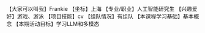 【大家可以叫我】Frankie
【坐标】上海
【专业/职业】人工智能研究生
【兴趣爱好】游戏、游泳
【项目技能】cv
【组队情况】有组队
【本课程学习基础】基本概念
【本期活动目标】学习LLM和多模态
